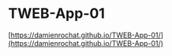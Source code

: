 # TWEB-App-01

[https://damienrochat.github.io/TWEB-App-01/](https://damienrochat.github.io/TWEB-App-01/)
